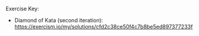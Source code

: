 Exercise Key:
- Diamond of Kata (second iteration): https://exercism.io/my/solutions/cfd2c38ce50f4c7b8be5ed897377233f
